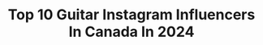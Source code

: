 ---
title: Top 10 Guitar Instagram Influencers In Canada In 2024
description: >-
  Find top guitar Instagram influencers in Canada in 2024. Most popular hashtags: #guitar #joeylandreth #thebroslandreth.
platform: Instagram
hits: 55
text_top: Discover the top-rated Instagram accounts on inBeat.
text_bottom: Our platform holds 55 Instagram influencers like this in Canada for you to pitch.
profiles:
  - username: "babakaminiofficial"
    fullname: >-
      Babak Amini
    bio: >-
      Composer, Band leader, Guitar player, I have my Guitar line: Babak Amini Signature Guitar by master luthier Felipe Conde. Yamaha Artist.⚛️
    location: "Canada"
    followers: 369624
    engagement: 423
    commentsToLikes: 0.023511
    id: ck0txailiihj90i19nqnlozxf
    verified: true
    hashtags: "#event, #persian, #downtownottawa, #jazzfm"
  - username: "iamcinde"
    fullname: >-
      𝖈 𝖎 𝖓 𝖉 ë
    bio: >-
      singin about shit u don’t wanna say out loud songwriter | guitar & bass | f🎚ck around n find out click below to stream ‘pu$$ë’ & watch the live video!
    location: "Canada"
    followers: 17480
    engagement: 176
    commentsToLikes: 0.122868
    id: ck8szv464ptqr0j78m0kgfjkw
    verified: false
    hashtags: "#coversong, #fyp, #femaleproducer, #ltmof"
  - username: "izzynobre"
    fullname: >-
      izzynobre
    bio: >-
      Videogames, virtual reality, guitars, and retro stuff! 🎬IzzyNobre/TheIzzyNobreShow Born in Brazil. Living in Calgary, AB🇨🇦
    location: "Canada"
    followers: 94588
    engagement: 104
    commentsToLikes: 0.027593
    id: ck0tzxromrwl60i19ye838nmr
    verified: true
    hashtags: "#retroaesthetic, #retrogaming, #retrogames, #nintendo"
  - username: "colinjcripps"
    fullname: >-
      Colin Cripps
    bio: >-
      Blue Rodeo member, Jim Cuddy Band, C&C Surf Factory, Record producer, Vintage guitar junkie, Denim King...
    location: "Canada"
    followers: 6235
    engagement: 852
    commentsToLikes: 0.091992
    id: ck5zxdkrc7tb80i146krlcfwo
    verified: false
    hashtags: "#fendertelecaster, #fender, #guitar, #ccripps"
  - username: "thebroslandreth"
    fullname: >-
      The Bros. Landreth
    bio: >-
      Sincere song writing, slide guitar, blood harmonies, and refined musicianship. @joeylandreth / @davidlandreth Check out our new Spotify playlist:
    location: "Canada"
    followers: 20748
    engagement: 467
    commentsToLikes: 0.032600
    id: ck0vyo3wd4yfp0i19ij6yp1i3
    verified: false
    hashtags: "#guitarists, #bass, #gearybusey, #knowyourtone"
  - username: "joeylandreth"
    fullname: >-
      Joey Landreth
    bio: >-
      Singer-songwriter-guitar-player-person. 50% of @thebroslandreth
    location: "Canada"
    followers: 34651
    engagement: 318
    commentsToLikes: 0.046451
    id: ck0vyo2up4ybj0i19b6ww8sr7
    verified: false
    hashtags: "#gearybusey, #tworockamplification, #joeylandreth, #krisulrich"
  - username: "jaredfalkdrummer"
    fullname: >-
      Jared Falk
    bio: >-
      Taught drums online since 2003, founded Drumeo, Pianote, & Guitareo. On a mission to get more people to START and STAY playing music #DrumeoCoach
    location: "Canada"
    followers: 167418
    engagement: 149
    commentsToLikes: 0.018865
    id: ck0w6phf49oqi0i19yfsil2q6
    verified: false
    hashtags: "#drumming, #drumeofestival, #evansdrumheads, #drumeo"
  - username: "billyduffyofficial"
    fullname: >-
      𝕭𝖎𝖑𝖑𝖞 𝕯𝖚𝖋𝖋𝖞 ✠
    bio: >-
      Official Instagram page for Billy Duffy, musician and guitarist with The Cult #billyduffy
    location: "Canada"
    followers: 45602
    engagement: 449
    commentsToLikes: 0.032205
    id: ck15rccqr77uz0i1922nmfdv0
    verified: false
    hashtags: "#thecult, #guitar, #billyduffyofficial, #whitefalcon"
  - username: "brentfitz"
    fullname: >-
      𝔹𝕣𝕖𝕟𝕥 𝔽𝕚𝕥𝕫
    bio: >-
      Drums🥁for @slash🎩and #SMKC Bass guitar for @toquerocks Coffee ☕️ Hockey🏒🥅 #Winnipeg born! Love my @nhljets!
    location: "Canada"
    followers: 40383
    engagement: 409
    commentsToLikes: 0.034556
    id: ck5c5fm753dvu0i11f9oost4c
    verified: true
    hashtags: "#repost, #rock, #winnipeg, #brentfitz"
  - username: "avagati"
    fullname: >-
      Adam Agati
    bio: >-
      Guitar Player, Song Crafter, Life-Liver
    location: "Canada"
    followers: 6624
    engagement: 664
    commentsToLikes: 0.037369
    id: ck5q3ho6oksna0i11shcknkqq
    verified: false
    hashtags: "#guitar, #coryhenryandthefunkapostles, #thefunkapostles, #liveinlovetour2019"
---